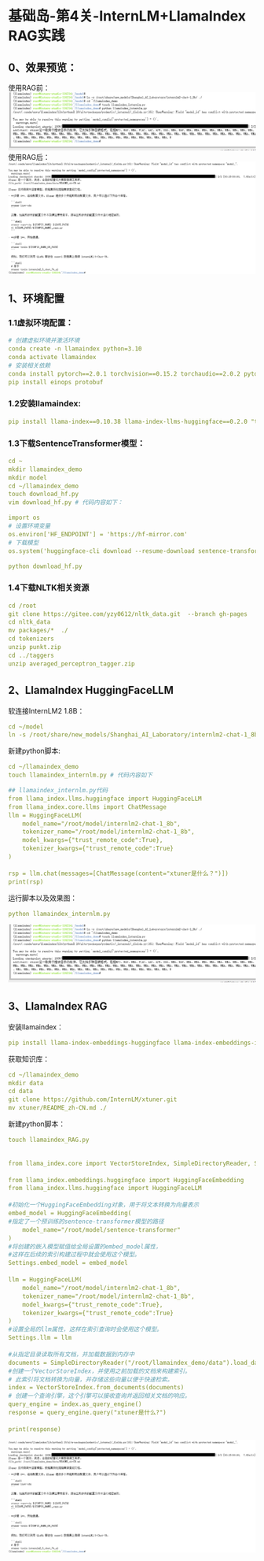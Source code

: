 # 基础岛-第4关-InternLM+LlamaIndex RAG实践

## 0、效果预览：
使用RAG前：
![img.png](assets/L10401.png)
使用RAG后：
![img_1.png](assets/L10402.png)

## 1、环境配置
### 1.1虚拟环境配置：
```yaml
# 创建虚拟环境并激活环境
conda create -n llamaindex python=3.10
conda activate llamaindex
# 安装相关依赖
conda install pytorch==2.0.1 torchvision==0.15.2 torchaudio==2.0.2 pytorch-cuda=11.7 -c pytorch -c nvidia
pip install einops protobuf
```

### 1.2安装llamaindex:
```yaml
pip install llama-index==0.10.38 llama-index-llms-huggingface==0.2.0 "transformers[torch]==4.41.1" "huggingface_hub[inference]==0.23.1" huggingface_hub==0.23.1 sentence-transformers==2.7.0 sentencepiece==0.2.0
```

### 1.3下载SentenceTransformer模型：
```yaml
cd ~
mkdir llamaindex_demo
mkdir model
cd ~/llamaindex_demo
touch download_hf.py
vim download_hf.py # 代码内容如下：
```

```yaml
import os
# 设置环境变量
os.environ['HF_ENDPOINT'] = 'https://hf-mirror.com'
# 下载模型
os.system('huggingface-cli download --resume-download sentence-transformers/paraphrase-multilingual-MiniLM-L12-v2 --local-dir /root/model/sentence-transformer')
```

```yaml
python download_hf.py
```

### 1.4下载NLTK相关资源
```yaml
cd /root
git clone https://gitee.com/yzy0612/nltk_data.git  --branch gh-pages
cd nltk_data
mv packages/*  ./
cd tokenizers
unzip punkt.zip
cd ../taggers
unzip averaged_perceptron_tagger.zip
```


## 2、LlamaIndex HuggingFaceLLM

软连接InternLM2 1.8B：
```yaml
cd ~/model
ln -s /root/share/new_models/Shanghai_AI_Laboratory/internlm2-chat-1_8b/ ./
```

新建python脚本:
```yaml
cd ~/llamaindex_demo
touch llamaindex_internlm.py # 代码内容如下
```

```yaml
## llamaindex_internlm.py代码
from llama_index.llms.huggingface import HuggingFaceLLM
from llama_index.core.llms import ChatMessage
llm = HuggingFaceLLM(
    model_name="/root/model/internlm2-chat-1_8b",
    tokenizer_name="/root/model/internlm2-chat-1_8b",
    model_kwargs={"trust_remote_code":True},
    tokenizer_kwargs={"trust_remote_code":True}
)

rsp = llm.chat(messages=[ChatMessage(content="xtuner是什么？")])
print(rsp)
```


运行脚本以及效果图：
```yaml
python llamaindex_internlm.py
```
![img.png](assets/L10401.png)


## 3、LlamaIndex RAG
安装llamaindex：
```yaml
pip install llama-index-embeddings-huggingface llama-index-embeddings-instructor

```

获取知识库：
```yaml
cd ~/llamaindex_demo
mkdir data
cd data
git clone https://github.com/InternLM/xtuner.git
mv xtuner/README_zh-CN.md ./

```

新建python脚本：
```yaml
touch llamaindex_RAG.py

```

```yaml

from llama_index.core import VectorStoreIndex, SimpleDirectoryReader, Settings

from llama_index.embeddings.huggingface import HuggingFaceEmbedding
from llama_index.llms.huggingface import HuggingFaceLLM

#初始化一个HuggingFaceEmbedding对象，用于将文本转换为向量表示
embed_model = HuggingFaceEmbedding(
#指定了一个预训练的sentence-transformer模型的路径
    model_name="/root/model/sentence-transformer"
)
#将创建的嵌入模型赋值给全局设置的embed_model属性，
#这样在后续的索引构建过程中就会使用这个模型。
Settings.embed_model = embed_model

llm = HuggingFaceLLM(
    model_name="/root/model/internlm2-chat-1_8b",
    tokenizer_name="/root/model/internlm2-chat-1_8b",
    model_kwargs={"trust_remote_code":True},
    tokenizer_kwargs={"trust_remote_code":True}
)
#设置全局的llm属性，这样在索引查询时会使用这个模型。
Settings.llm = llm

#从指定目录读取所有文档，并加载数据到内存中
documents = SimpleDirectoryReader("/root/llamaindex_demo/data").load_data()
#创建一个VectorStoreIndex，并使用之前加载的文档来构建索引。
# 此索引将文档转换为向量，并存储这些向量以便于快速检索。
index = VectorStoreIndex.from_documents(documents)
# 创建一个查询引擎，这个引擎可以接收查询并返回相关文档的响应。
query_engine = index.as_query_engine()
response = query_engine.query("xtuner是什么?")

print(response)
```

![img_1.png](assets/L10402.png)
